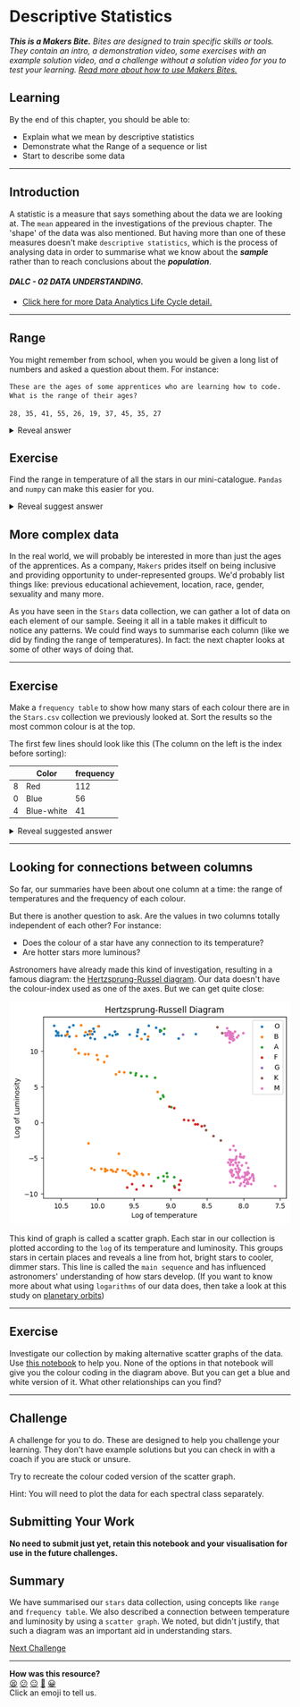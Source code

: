 # Descriptive Statistics

_**This is a Makers Bite.** Bites are designed to train specific skills or
tools. They contain an intro, a demonstration video, some exercises with an
example solution video, and a challenge without a solution video for you to test
your learning. [Read more about how to use Makers
Bites.](https://github.com/makersacademy/course/blob/main/labels/bites.md)_

## Learning 

By the end of this chapter, you should be able to:

- Explain what we mean by descriptive statistics
- Demonstrate what the Range of a sequence or list
- Start to describe some data

___

## Introduction

A statistic is a measure that says something about the data we are looking at. The `mean` appeared in the investigations of the previous chapter. The 'shape' of the data was also mentioned. But having more than one of these measures doesn't make `descriptive statistics`, which is the process of analysing data in order to summarise what we know about the **_sample_** rather than to reach conclusions about the **_population_**.

 #### *DALC - 02 DATA UNDERSTANDING.*
 - [Click here for more Data Analytics Life Cycle detail.](../../pills/data_analytics_life_cycle.md#2---data-understanding)

___

## Range

You might remember from school, when you would be given a long list of numbers and asked a question about them. For instance:

```
These are the ages of some apprentices who are learning how to code. What is the range of their ages?

28, 35, 41, 55, 26, 19, 37, 45, 35, 27
```

<details>
<summary>Reveal answer</summary>

The `range` is a measure of how spread out the data is. We can calculate it by doing: `highest - lowest`

So the range is

```
55 - 19 = 36
```
</details>

## Exercise

Find the range in temperature of all the stars in our mini-catalogue. `Pandas` and `numpy` can make this easier for you.

<details>
<summary>Reveal suggest answer</summary>

```python
import pandas as pd
import numpy as np

stars = pd.read_csv("../../data/smaller-datasets/Stars.csv")
temperatures = stars.Temperature
max_temp = np.max(temperatures)
min_temp = np.min(temperatures)
print(max_temp - min_temp)
# 38061
```

As an extra challenge: try to find the range for each colour of star.

</details>

## More complex data
In the real world, we will probably be interested in more than just the ages of the apprentices. As a company, `Makers` prides itself on being inclusive and providing opportunity to under-represented groups. We'd probably list things like: previous educational achievement, location, race, gender, sexuality and many more. 

As you have seen in the `Stars` data collection, we can gather a lot of data on each element of our sample. Seeing it all in a table makes it difficult to notice any patterns. We could find ways to summarise each column (like we did by finding the range of temperatures). In fact: the next chapter looks at some of other ways of doing that.

___

## Exercise
Make a `frequency table` to show how many stars of each colour there are in the `Stars.csv` collection we previously looked at. Sort the results so the most common colour is at the top.

The first few lines should look like this (The column on the left is the index before sorting):


|  |   Color	 |  frequency |
|---|-----|----|
| 8	| Red | 112
| 0	| Blue | 56
| 4	| Blue-white | 41


<details>
<summary>Reveal suggested answer</summary>

```python
import pandas as pd
import numpy as np

stars = pd.read_csv("../../data/smaller-datasets/Stars.csv")

stars.groupby("Color").size().reset_index(name="frequency").sort_values(by="frequency", ascending=False)
```

Of course there are other ways to do this.
</details>

___

## Looking for connections between columns

So far, our summaries have been about one column at a time: the range of temperatures and the frequency of each colour. 

But there is another question to ask. Are the values in two columns totally independent of each other? For instance: 
- Does the colour of a star have any connection to its temperature? 
- Are hotter stars more luminous? 

Astronomers have already made this kind of investigation, resulting in a famous diagram: the [Hertzsprung-Russel diagram](https://en.wikipedia.org/wiki/Hertzsprung%E2%80%93Russell_diagram). Our data doesn't have the colour-index used as one of the axes. But we can get quite close:

![Alternative to HR-diagram](../assets/HR-diagram.png)

This kind of graph is called a scatter graph. Each star in our collection is plotted according to the `log` of its temperature and luminosity. This groups stars in certain places and reveals a line from hot, bright stars to cooler, dimmer stars. This line is called the `main sequence` and has influenced astronomers' understanding of how stars develop. (If you want to know more about what using `logarithms` of our data does, then take a look at this study on [planetary orbits](../notebooks/02_planetary_orbits.ipynb))

___

## Exercise
Investigate our collection by making alternative scatter graphs of the data. Use [this notebook](../notebooks/02_describe_the_stars.ipynb) to help you. None of the options in that notebook will give you the colour coding in the diagram above. But you can get a blue and white version of it. What other relationships can you find?

___

## Challenge
A challenge for you to do. These are designed to help you challenge your learning. They don't have example solutions but you can check in with a coach if you are stuck or unsure.

Try to recreate the colour coded version of the scatter graph. 

Hint: You will need to plot the data for each spectral class separately.

## Submitting Your Work

**No need to submit just yet, retain this notebook and your visualisation for use in the future challenges.**

## Summary
We have summarised our `stars` data collection, using concepts like `range` and `frequency table`. We also described a connection between temperature and luminosity by using a `scatter graph`. We noted, but didn't justify, that such a diagram was an important aid in understanding stars.





[Next Challenge](03_CalculatingMeanMedianAndMode.md)

<!-- BEGIN GENERATED SECTION DO NOT EDIT -->

---

**How was this resource?**  
[😫](https://airtable.com/shrUJ3t7KLMqVRFKR?prefill_Repository=makersacademy%2Fintro-to-data-analysis&prefill_File=stats_bites01%2Fbites%2F02_DescriptiveStatistics.md&prefill_Sentiment=😫) [😕](https://airtable.com/shrUJ3t7KLMqVRFKR?prefill_Repository=makersacademy%2Fintro-to-data-analysis&prefill_File=stats_bites01%2Fbites%2F02_DescriptiveStatistics.md&prefill_Sentiment=😕) [😐](https://airtable.com/shrUJ3t7KLMqVRFKR?prefill_Repository=makersacademy%2Fintro-to-data-analysis&prefill_File=stats_bites01%2Fbites%2F02_DescriptiveStatistics.md&prefill_Sentiment=😐) [🙂](https://airtable.com/shrUJ3t7KLMqVRFKR?prefill_Repository=makersacademy%2Fintro-to-data-analysis&prefill_File=stats_bites01%2Fbites%2F02_DescriptiveStatistics.md&prefill_Sentiment=🙂) [😀](https://airtable.com/shrUJ3t7KLMqVRFKR?prefill_Repository=makersacademy%2Fintro-to-data-analysis&prefill_File=stats_bites01%2Fbites%2F02_DescriptiveStatistics.md&prefill_Sentiment=😀)  
Click an emoji to tell us.

<!-- END GENERATED SECTION DO NOT EDIT -->
